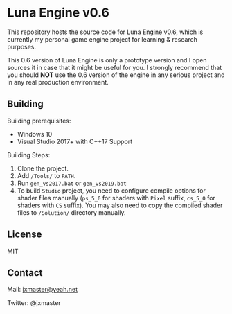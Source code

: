 # Luna Engine v0.6

This repository hosts the source code for Luna Engine v0.6, which is currently my personal game engine project for learning & research purposes.

This 0.6 version of Luna Engine is only a prototype version and I open sources it in case that it might be useful for you. I strongly recommend that you should **NOT** use the 0.6 version of the engine in any serious project and in any real production environment.

## Building

Building prerequisites:

* Windows 10
* Visual Studio 2017+ with C++17 Support

Building Steps:

1. Clone the project.
2. Add `/Tools/` to `PATH`.
3. Run `gen_vs2017.bat` or `gen_vs2019.bat`
4. To build `Studio` project, you need to configure compile options for shader files manually (`ps_5_0` for shaders with `Pixel` suffix, `cs_5_0` for shaders with `CS` suffix). You may also need to copy the compiled shader files to `/Solution/` directory manually.

## License

MIT

## Contact

Mail: jxmaster@yeah.net

Twitter: @jxmaster